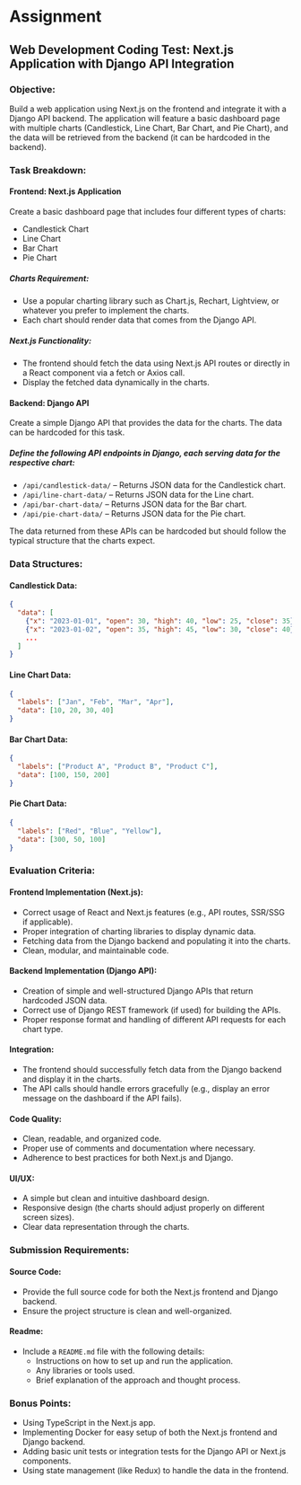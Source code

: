# Assignment

## Web Development Coding Test: Next.js Application with Django API Integration

### Objective:
Build a web application using Next.js on the frontend and integrate it with a Django API backend. The application will feature a basic dashboard page with multiple charts (Candlestick, Line Chart, Bar Chart, and Pie Chart), and the data will be retrieved from the backend (it can be hardcoded in the backend).

### Task Breakdown:

#### Frontend: Next.js Application
Create a basic dashboard page that includes four different types of charts:

- Candlestick Chart
- Line Chart
- Bar Chart
- Pie Chart

##### Charts Requirement:
- Use a popular charting library such as Chart.js, Rechart, Lightview, or whatever you prefer to implement the charts.
- Each chart should render data that comes from the Django API.

##### Next.js Functionality:
- The frontend should fetch the data using Next.js API routes or directly in a React component via a fetch or Axios call.
- Display the fetched data dynamically in the charts.

#### Backend: Django API
Create a simple Django API that provides the data for the charts. The data can be hardcoded for this task.

##### Define the following API endpoints in Django, each serving data for the respective chart:
- `/api/candlestick-data/` – Returns JSON data for the Candlestick chart.
- `/api/line-chart-data/` – Returns JSON data for the Line chart.
- `/api/bar-chart-data/` – Returns JSON data for the Bar chart.
- `/api/pie-chart-data/` – Returns JSON data for the Pie chart.

The data returned from these APIs can be hardcoded but should follow the typical structure that the charts expect.

### Data Structures:

#### Candlestick Data:
```json
{
  "data": [
    {"x": "2023-01-01", "open": 30, "high": 40, "low": 25, "close": 35},
    {"x": "2023-01-02", "open": 35, "high": 45, "low": 30, "close": 40},
    ...
  ]
}
```

#### Line Chart Data:
```json
{
  "labels": ["Jan", "Feb", "Mar", "Apr"],
  "data": [10, 20, 30, 40]
}
```

#### Bar Chart Data:
```json
{
  "labels": ["Product A", "Product B", "Product C"],
  "data": [100, 150, 200]
}
```

#### Pie Chart Data:
```json
{
  "labels": ["Red", "Blue", "Yellow"],
  "data": [300, 50, 100]
}
```

### Evaluation Criteria:

#### Frontend Implementation (Next.js):
- Correct usage of React and Next.js features (e.g., API routes, SSR/SSG if applicable).
- Proper integration of charting libraries to display dynamic data.
- Fetching data from the Django backend and populating it into the charts.
- Clean, modular, and maintainable code.

#### Backend Implementation (Django API):
- Creation of simple and well-structured Django APIs that return hardcoded JSON data.
- Correct use of Django REST framework (if used) for building the APIs.
- Proper response format and handling of different API requests for each chart type.

#### Integration:
- The frontend should successfully fetch data from the Django backend and display it in the charts.
- The API calls should handle errors gracefully (e.g., display an error message on the dashboard if the API fails).

#### Code Quality:
- Clean, readable, and organized code.
- Proper use of comments and documentation where necessary.
- Adherence to best practices for both Next.js and Django.

#### UI/UX:
- A simple but clean and intuitive dashboard design.
- Responsive design (the charts should adjust properly on different screen sizes).
- Clear data representation through the charts.

### Submission Requirements:

#### Source Code:
- Provide the full source code for both the Next.js frontend and Django backend.
- Ensure the project structure is clean and well-organized.

#### Readme:
- Include a `README.md` file with the following details:
  - Instructions on how to set up and run the application.
  - Any libraries or tools used.
  - Brief explanation of the approach and thought process.

### Bonus Points:
- Using TypeScript in the Next.js app.
- Implementing Docker for easy setup of both the Next.js frontend and Django backend.
- Adding basic unit tests or integration tests for the Django API or Next.js components.
- Using state management (like Redux) to handle the data in the frontend.
